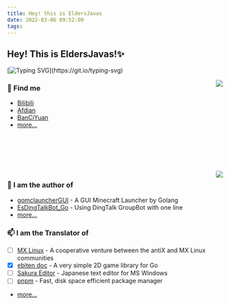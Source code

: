 ```yaml
---
title: Hey! this is EldersJavas
date: 2022-03-06 09:52:09
tags:
---
```


## Hey! This is EldersJavas!✨

[![Typing SVG](https://readme-typing-svg.herokuapp.com?font=Jetbrains+Mono&color=%231D93F7&center=true&vCenter=true&lines=Hey!+This+is+EldersJavas!;%E5%98%BF!+%E6%88%91%E6%98%AFEldersJavas!;%E3%81%93%E3%82%93%E3%81%AB%E3%81%A1%E3%81%AF%E3%80%81%E7%A7%81%E3%81%AFEldersJavas%E3%81%A7%E3%81%99!)](https://git.io/typing-svg)


<a href="https://github.com/anuraghazra/github-readme-stats">
  <img align="right" src="https://github-readme-stats.vercel.app/api?username=EldersJavas&include_all_commits=true&bg_color=30,e96443,904e95&title_color=fff&text_color=fff" />
</a>

### 💬 Find me 
  - [Bilibili](https://space.bilibili.com/65342934)
  - [Afdian](https://afdian.net/@maicarons)
  - [BanCiYuan](https://www.bcy.net/u/545782051377838)
  - [more...](./findme.md)

<br><br><br><br><br>
  <img align="right" src="https://github-readme-stats.vercel.app/api/top-langs/?username=EldersJavas" />

### 🔭 I am the author of 
  - [gomclauncherGUI](https://github.com/EldersJavas/gomclauncherGUI) - A GUI Minecraft Launcher by Golang
  - [EsDingTalkBot_Go](https://github.com/EldersJavas/EsDingTalkBot_Go) - Using DingTalk GroupBot with one line
  - [more...](https://github.com/EldersJavas?tab=repositories)

### 📫 I am the Translator of 
  - [ ] [MX Linux](https://mxlinux.org/) - A cooperative venture between the antiX and MX Linux communities
  - [x] [ebiten doc](https://github.com/ebitenpot/ebiten.org) - A very simple 2D game library for Go
  - [ ] [Sakura Editor](https://github.com/sakura-editor/sakura) - Japanese text editor for MS Windows
  - [ ] [pnpm](https://github.com/pnpm) - Fast, disk space efficient package manager 
  - [more...](./Translate.md)
  
<!--
**EldersJavas/EldersJavas** is a ✨ _special_ ✨ repository because its `README.md` (this file) appears on your GitHub profile.
Here are some ideas to get you started:
- 🔭 I’m currently working on ...
- 🌱 I’m currently learning ...
- 👯 I’m looking to collaborate on ...
- 🤔 I’m looking for help with ...
- 💬 Ask me about ...
- 📫 How to reach me: ...
- 😄 Pronouns: ...
- ⚡ Fun fact: ...
-->
